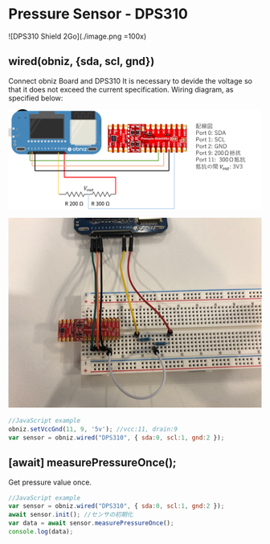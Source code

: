 # Pressure Sensor - DPS310

![DPS310 Shield 2Go](./image.png =100x)

## wired(obniz, {sda, scl, gnd})

Connect obniz Board and DPS310
It is necessary to devide the voltage so that it does not exceed the current specification.
Wiring diagram, as specified below:


![](./wired.png)

![](./wired2.jpg)

```javascript
//JavaScript example
obniz.setVccGnd(11, 9, '5v'); //vcc:11, drain:9
var sensor = obniz.wired("DPS310", { sda:0, scl:1, gnd:2 });
```

## [await] measurePressureOnce();
Get pressure value once.

```javascript
//JavaScript example
var sensor = obniz.wired("DPS310", { sda:0, scl:1, gnd:2 });
await sensor.init(); //センサの初期化
var data = await sensor.measurePressureOnce();
console.log(data);
```